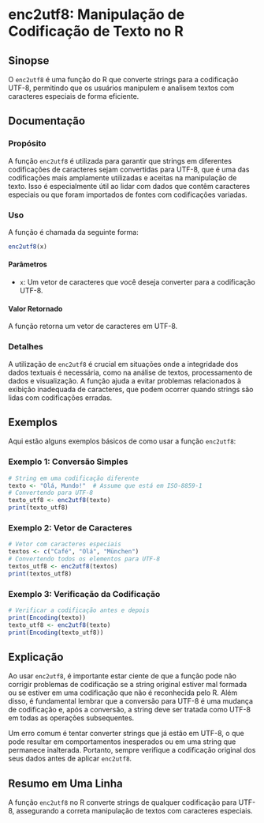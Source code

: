<!--
Meta Description: # enc2utf8: Manipulação de Codificação de Texto no R ## Sinopse O `enc2utf8` é uma função do R que converte strings para a codificação UTF-8, permitin...
Meta Keywords: que, enc2utf8, codificação, utf, caracteres
-->

# enc2utf8: Manipulação de Codificação de Texto no R

## Sinopse
O `enc2utf8` é uma função do R que converte strings para a codificação UTF-8, permitindo que os usuários manipulem e analisem textos com caracteres especiais de forma eficiente.

## Documentação
### Propósito
A função `enc2utf8` é utilizada para garantir que strings em diferentes codificações de caracteres sejam convertidas para UTF-8, que é uma das codificações mais amplamente utilizadas e aceitas na manipulação de texto. Isso é especialmente útil ao lidar com dados que contêm caracteres especiais ou que foram importados de fontes com codificações variadas.

### Uso
A função é chamada da seguinte forma:

```R
enc2utf8(x)
```

#### Parâmetros
- `x`: Um vetor de caracteres que você deseja converter para a codificação UTF-8.

#### Valor Retornado
A função retorna um vetor de caracteres em UTF-8.

### Detalhes
A utilização de `enc2utf8` é crucial em situações onde a integridade dos dados textuais é necessária, como na análise de textos, processamento de dados e visualização. A função ajuda a evitar problemas relacionados à exibição inadequada de caracteres, que podem ocorrer quando strings são lidas com codificações erradas.

## Exemplos
Aqui estão alguns exemplos básicos de como usar a função `enc2utf8`:

### Exemplo 1: Conversão Simples
```R
# String em uma codificação diferente
texto <- "Olá, Mundo!"  # Assume que está em ISO-8859-1
# Convertendo para UTF-8
texto_utf8 <- enc2utf8(texto)
print(texto_utf8)
```

### Exemplo 2: Vetor de Caracteres
```R
# Vetor com caracteres especiais
textos <- c("Café", "Olá", "München")
# Convertendo todos os elementos para UTF-8
textos_utf8 <- enc2utf8(textos)
print(textos_utf8)
```

### Exemplo 3: Verificação da Codificação
```R
# Verificar a codificação antes e depois
print(Encoding(texto))
texto_utf8 <- enc2utf8(texto)
print(Encoding(texto_utf8))
```

## Explicação
Ao usar `enc2utf8`, é importante estar ciente de que a função pode não corrigir problemas de codificação se a string original estiver mal formada ou se estiver em uma codificação que não é reconhecida pelo R. Além disso, é fundamental lembrar que a conversão para UTF-8 é uma mudança de codificação e, após a conversão, a string deve ser tratada como UTF-8 em todas as operações subsequentes.

Um erro comum é tentar converter strings que já estão em UTF-8, o que pode resultar em comportamentos inesperados ou em uma string que permanece inalterada. Portanto, sempre verifique a codificação original dos seus dados antes de aplicar `enc2utf8`.

## Resumo em Uma Linha
A função `enc2utf8` no R converte strings de qualquer codificação para UTF-8, assegurando a correta manipulação de textos com caracteres especiais.